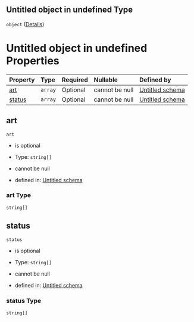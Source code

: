 ## Untitled object in undefined Type

`object` ([Details](statuszusatzinformation.md))

# Untitled object in undefined Properties

| Property          | Type    | Required | Nullable       | Defined by                                                                                                                                      |
| :---------------- | :------ | :------- | :------------- | :---------------------------------------------------------------------------------------------------------------------------------------------- |
| [art](#art)       | `array` | Optional | cannot be null | [Untitled schema](statusart.md "https://raw.githubusercontent.com/conuti-gmbh/bo4e/main/schemas/v1/enum/StatusArt.schema.json#/properties/art") |
| [status](#status) | `array` | Optional | cannot be null | [Untitled schema](status.md "https://raw.githubusercontent.com/conuti-gmbh/bo4e/main/schemas/v1/enum/Status.schema.json#/properties/status")    |

## art



`art`

*   is optional

*   Type: `string[]`

*   cannot be null

*   defined in: [Untitled schema](statusart.md "https://raw.githubusercontent.com/conuti-gmbh/bo4e/main/schemas/v1/enum/StatusArt.schema.json#/properties/art")

### art Type

`string[]`

## status



`status`

*   is optional

*   Type: `string[]`

*   cannot be null

*   defined in: [Untitled schema](status.md "https://raw.githubusercontent.com/conuti-gmbh/bo4e/main/schemas/v1/enum/Status.schema.json#/properties/status")

### status Type

`string[]`
